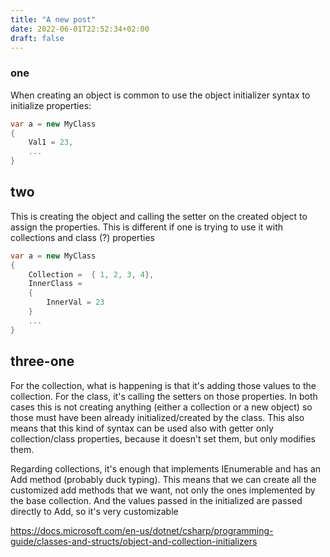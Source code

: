 ```yaml
---
title: "A new post"
date: 2022-06-01T22:52:34+02:00
draft: false
---
```


### one

When creating an object is common to use the object initializer syntax to initialize properties:

```csharp
var a = new MyClass
{
    Val1 = 23,
    ...
}
```

## two


This is creating the object and calling the setter on the created object to assign the properties. 
This is different if one is trying to use it with collections and class (?) properties 

```csharp
var a = new MyClass
{
    Collection =  { 1, 2, 3, 4},
    InnerClass = 
    {
        InnerVal = 23
    }
    ...
}
```

## three-one
For the collection, what is happening is that it's adding those values to the collection.
For the class, it's calling the setters on those properties. 
In both cases this is not creating anything (either a collection or a new object) so those must have been already initialized/created by the class.
This also means that this kind of syntax can be used also with getter only collection/class properties, because it doesn't set them, but only modifies them.


Regarding collections, it's enough that implements IEnumerable and has an Add method (probably duck typing). This means that we can create all the customized add methods that we want, not only the ones implemented by the base collection. 
And the values passed in the initialized are passed directly to Add, so it's very customizable




https://docs.microsoft.com/en-us/dotnet/csharp/programming-guide/classes-and-structs/object-and-collection-initializers